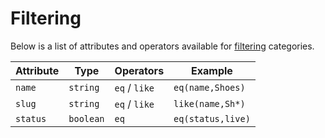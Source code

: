 # Filtering

Below is a list of attributes and operators available for [filtering](../../basics/filtering/) categories.

| **Attribute** | **Type** | **Operators** | **Example** |
| --- | --- | --- | --- |
| `name` | `string` | `eq` / `like` | `eq(name,Shoes)` |
| `slug` | `string` | `eq` / `like` | `like(name,Sh*)` |
| `status` | `boolean` | `eq` | `eq(status,live)` |

